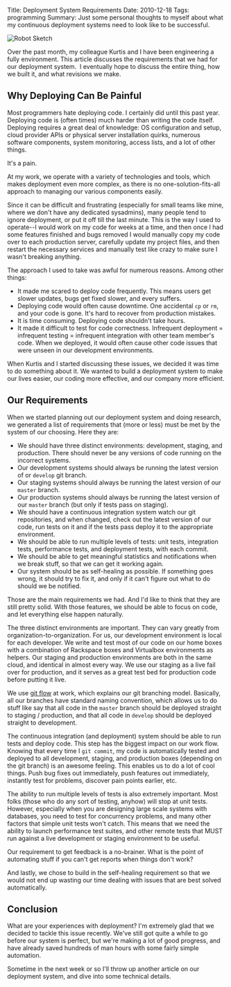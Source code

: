 Title: Deployment System Requirements
Date: 2010-12-18
Tags: programming
Summary:
    Just some personal thoughts to myself about what my continuous deployment
    systems need to look like to be successful.


![Robot Sketch][]


Over the past month, my colleague Kurtis and I have been engineering a fully
environment.  This article discusses the requirements that we had for our
deployment system.  I eventually hope to discuss the entire thing, how we
built it, and what revisions we make.


## Why Deploying Can Be Painful

Most programmers hate deploying code.  I certainly did until this past year.
Deploying code is (often times) much harder than writing the code itself.
Deploying requires a great deal of knowledge: OS configuration and setup, cloud
provider APIs or physical server installation quirks, numerous software
components, system monitoring, access lists, and a lot of other things.

It's a pain.

At my work, we operate with a variety of technologies and tools, which makes
deployment even more complex, as there is no one-solution-fits-all approach to
managing our various components easily.

Since it can be difficult and frustrating (especially for small teams like
mine, where we don't have any dedicated sysadmins), many people tend to ignore
deployment, or put it off till the last minute.  This is the way I used to
operate--I would work on my code for weeks at a time, and then once I had some
features finished and bugs removed I would manually copy my code over to each
production server, carefully update my project files, and then restart the
necessary services and manually test like crazy to make sure I wasn't breaking
anything.

The approach I used to take was awful for numerous reasons.  Among other
things:

-   It made me scared to deploy code frequently.  This means users get slower
    updates, bugs get fixed slower, and every suffers.
-   Deploying code would often cause downtime.  One accidental `cp` or `rm`,
    and your code is gone.  It's hard to recover from production mistakes.
-   It is time consuming.  Deploying code shouldn't take hours.
-   It made it difficult to test for code correctness.  Infrequent deployment =
    infrequent testing = infrequent integration with other team member's code.
    When we deployed, it would often cause other code issues that were unseen
    in our development environments.

When Kurtis and I started discussing these issues, we decided it was time to do
something about it.  We wanted to build a deployment system to make our lives
easier, our coding more effective, and our company more efficient.


## Our Requirements

When we started planning out our deployment system and doing research, we
generated a list of requirements that (more or less) must be met by the system
of our choosing. Here they are:

-   We should have three distinct environments: development, staging, and
    production.  There should never be any versions of code running on the
    incorrect systems.
-   Our development systems should always be running the latest version of or
    `develop` git branch.
-   Our staging systems should always be running the latest version of our
    `master` branch.
-   Our production systems should always be running the latest version of our
    `master` branch (but only if tests pass on staging).
-   We should have a continuous integration system watch our git repositories,
    and when changed, check out the latest version of our code, run tests on it
    and if the tests pass deploy it to the appropriate environment.
-   We should be able to run multiple levels of tests: unit tests, integration
    tests, performance tests, and deployment tests, with each commit.
-   We should be able to get meaningful statistics and notifications when we
    break stuff, so that we can get it working again.
-   Our system should be as self-healing as possible.  If something goes wrong,
    it should try to fix it, and only if it can't figure out what to do should
    we be notified.

Those are the main requirements we had.  And I'd like to think that they are
still pretty solid.  With those features, we should be able to focus on code,
and let everything else happen naturally.

The three distinct environments are important.  They can vary greatly from
organization-to-organization.  For us, our development environment is local for
each developer.  We write and test most of our code on our home boxes with a
combination of Rackspace boxes and Virtualbox environments as helpers.  Our
staging and production environments are both in the same cloud, and identical
in almost every way.  We use our staging as a live fail over for production,
and it serves as a great test bed for production code before putting it live.

We use [git flow][] at work, which explains our git branching model.
Basically, all our branches have standard naming convention, which allows us
to do stuff like say that all code in the `master` branch should be deployed
straight to staging / production, and that all code in `develop` should be
deployed straight to development.

The continuous integration (and deployment) system should be able to run tests
and deploy code.  This step has the biggest impact on our work flow.  Knowing
that every time I `git commit`, my code is automatically tested and deployed to
all development, staging, and production boxes (depending on the git branch) is
an awesome feeling.  This enables us to do a lot of cool things.  Push bug
fixes out immediately, push features out immediately, instantly test for
problems, discover pain points earlier, etc.

The ability to run multiple levels of tests is also extremely important.  Most
folks (those who do any sort of testing, anyhow) will stop at unit tests.
However, especially when you are designing large scale systems with databases,
you need to test for concurrency problems, and many other factors that simple
unit tests won't catch.  This means that we need the ability to launch
performance test suites, and other remote tests that MUST run against a live
development or staging environment to be useful.

Our requirement to get feedback is a no-brainer.  What is the point of
automating stuff if you can't get reports when things don't work?

And lastly, we chose to build in the self-healing requirement so that we would
not end up wasting our time dealing with issues that are best solved
automatically.


## Conclusion

What are your experiences with deployment?  I'm extremely glad that we decided
to tackle this issue recently.  We've still got quite a while to go before our
system is perfect, but we're making a lot of good progress, and have already
saved hundreds of man hours with some fairly simple automation.

Sometime in the next week or so I'll throw up another article on our deployment
system, and dive into some technical details.


  [Robot Sketch]: {filename}/images/2010/robot-sketch.png "Robot Sketch"
  [git flow]: http://jeffkreeftmeijer.com/2010/why-arent-you-using-git-flow/ "git flow"
